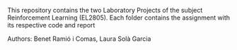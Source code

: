 This repository contains the two Laboratory Projects of the subject Reinforcement Learning (EL2805). Each folder contains the assignment with its respective code and report

Authors: Benet Ramió i Comas, Laura Solà Garcia
